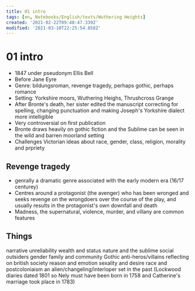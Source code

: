 ```yaml
---
title: 01 intro
tags: [en, Notebooks/English/texts/Wuthering Heights]
created: '2021-02-22T09:48:47.339Z'
modified: '2021-03-10T22:25:54.858Z'
---
```


# 01 intro
- 1847 under pseudonym Ellis Bell
- Before Jane Eyre
- Genre: bildungsroman, revenge tragedy, perhaps gothic, perhaps romance
- Setting: Yorkshire moors, Wuthering Heighs, Thrushcross Grange
- After Bronte's death, her sister edited the manuscript correcting for spelling, changing punctuation and making Joseph's Yorkshire dialect more intelligible
- Very controversial on first publication
- Bronte draws heavily on gothic fiction and the Sublime can be seen in the wild and barren moorland setting
- Challenges Victorian ideas about race, gender, class, religion, morality and prpriety

## Revenge tragedy
- genrally a dramatic genre associated with the early modern era (16/17 centurey)
- Centres around a protagonist (the avenger) who has been wronged and seeks revenge on the wrongdoers over the course of the play, and usually results in the protagonist's own downfall and death
- Madness, the supernatural, violence, murder, and villany are common features

## Things
narrative unreliability
wealth and status
nature and the sublime
social outsiders
gender
family and community
Gothic
anti-heros/villains
reflecting on british society
reason and emotion
sexality and desire
race and postcoloniaism
an alien/changeling/interloper
set in the past (Lockwood diaries dated 1801 so Nely must have been born in 1758 and Catherine's marriage took place in 1783)


